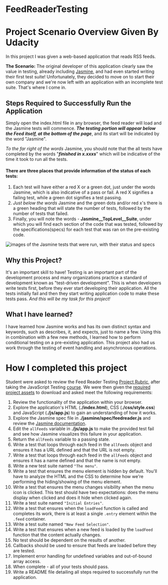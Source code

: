 # FeedReaderTesting
# Project Scenario Overview Given By Udacity

In this project I was given a web-based application that reads RSS feeds.

**The Scenario:** The original developer of this application clearly saw the value in testing, already including [Jasmine](http://jasmine.github.io/), and had even started writing their first test suite! Unfortunately, they decided to move on to start their own company and we're now left with an application with an incomplete test suite. That's where I come in.

## Steps Required to Successfully Run the Application

Simply open the index.html file in any browser, the feed reader will load and the Jasmine tests will commence.
***The testing portion will appear below the Feed itself, at the bottom of the page***, and its start will be indicated by the word "Jasmine".

*To the far right of the words* Jasmine, you should note that the all tests have completed by the words "***finished in x.xxxs***" which will be indicative of the time it took to run all the tests.

#### There are three places that provide information of the status of each tests:

 1. Each test will have either a red X or a green dot, just under the words Jasmine, which is also indicative of a pass or fail.  A red X signifies a failing test, while a green dot signifies a test passing.
 2. *Just below the words* Jasmine and the green dots and/or red x's there is a green heading that will state the number of tests, followed by the number of tests that failed.
 3. Finally, you will note the words -   **Jasmine__TopLevel__Suite**, under which you will find each section of the code that was tested, followed by the specifications(specs) for each test that was ran on the pre-existing code.

 ![images of the Jasmine tests that were run, with their status and specs](img/tests.png)


## Why this Project?

It's an important skill to have! Testing is an important part of the development process and many organizations practice a standard of development known as "test-driven development". This is when developers write tests first, before they ever start developing their application. All the tests initially fail and then they start writing application code to make these tests pass. *And this will be my task for this project!*


## What I have learned?

I have learned how Jasmine works and has its own distinct syntax and keywords, such as describes, it, and expects, just to name a few. Using this in combination with a few new methods, I learned how to perform conditional testing on a pre-existing application. This project also had us work through the testing of event handling and asynchronous operations.


# How I completed this project

Student were asked to review the Feed Reader Testing [Project Rubric](https://review.udacity.com/#!/projects/3442558598/rubric), after taking the JavaScript Testing [course](https://www.udacity.com/course/ud549). We were then given the  [required project assets](http://github.com/udacity/frontend-nanodegree-feedreader) to download and asked meet the following requirements:

1. Review the functionality of the application within your browser.
2. Explore the application's HTML (**./index.html**), CSS (**./css/style.css**) and JavaScript (**./js/app.js**) to gain an understanding of how it works.
3. Explore the Jasmine spec file in **./jasmine/spec/feedreader.js** and review the [Jasmine documentation](http://jasmine.github.io).
4. Edit the `allFeeds` variable in **./js/app.js** to make the provided test fail and see how Jasmine visualizes this failure in your application.
5. Return the `allFeeds` variable to a passing state.
6. Write a test that loops through each feed in the `allFeeds` object and ensures it has a URL defined and that the URL is not empty.
7. Write a test that loops through each feed in the `allFeeds` object and ensures it has a name defined and that the name is not empty.
8. Write a new test suite named `"The menu"`.
9. Write a test that ensures the menu element is hidden by default. You'll have to analyze the HTML and the CSS to determine how we're performing the hiding/showing of the menu element.
10. Write a test that ensures the menu changes visibility when the menu icon is clicked. This test should have two expectations: does the menu display when clicked and does it hide when clicked again.
11. Write a test suite named `"Initial Entries"`.
12. Write a test that ensures when the `loadFeed` function is called and completes its work, there is at least a single `.entry` element within the `.feed` container.
13. Write a test suite named `"New Feed Selection"`.
14. Write a test that ensures when a new feed is loaded by the `loadFeed` function that the content actually changes.
15. No test should be dependent on the results of another.
16. Callbacks should be used to ensure that feeds are loaded before they are tested.
17. Implement error handling for undefined variables and out-of-bound array access.
18. When complete - all of your tests should pass.
19. Write a README file detailing all steps required to successfully run the application.

